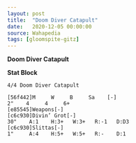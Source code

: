 ```yaml
---
layout: post
title:  "Doom Diver Catapult"
date:   2020-12-05 00:00:00
source: Wahapedia
tags: [gloomspite-gitz]
---
```


**Doom Diver Catapult**

**Stat Block**
```
4/4 Doom Diver Catapult
```

```
[56f442]M     W     B     Sa    [-]
2"    4     4     6+    
[e85545]Weapons[-]
[c6c930]Divin’ Grot[-]
30"    A:1    H:3+   W:3+   R:-1   D:D3  
[c6c930]Slittas[-]
1"     A:4    H:5+   W:5+   R:-    D:1   
```
    